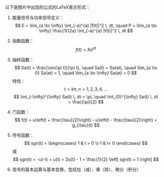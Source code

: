 以下是图片中出现的公式的LaTeX表示形式：

1. 能量信号与功率信号定义：
   $$
   E = \lim_{a \to \infty} \int_{-a}^{a} |f(t)|^2 \, dt, \quad P = \lim_{a \to \infty} \frac{1}{2a} \int_{-a}^{a} |f(t)|^2 \, dt
   $$

2. 指数函数：
   $$
   f(t) = Ke^{at}
   $$

3. 抽样函数：
   $$
   Sa(t) = \frac{\sin(\pi t)}{\pi t}, \quad Sa(t) = Sa(at), \quad \lim_{a \to 0} Sa(at) = 1, \quad \lim_{a \to \infty} Sa(at) = 0
   $$
   特性：
   $$
   t = k\pi, \, n = 1, 2, 3, 4, \ldots
   $$
   $$
   \int_{-\infty}^{\infty} Sa(t) \, dt = \pi, \quad \int_{0}^{\infty} Sa(t) \, dt = \frac{\pi}{2}
   $$

4. 门函数：
   $$
   f(t) = u\left(t + \frac{\tau}{2}\right) - u\left(t - \frac{\tau}{2}\right) = g_{\tau}(t)
   $$

5. 符号函数：
   $$
   sgn(t) = \begin{cases} 1 & t > 0 \\-1 & t< 0 \end{cases}
   $$
   或
   $$
   sgn(t) = -u(-t) + u(t) = 2u(t) - 1 = \frac{1}{2} \left[ sgn(t) + 1 \right]
   $$

6. 信号的基本运算与基本变换，包括加（减）、乘（除）、微分（积分）